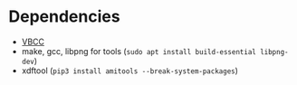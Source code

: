 # Dependencies

- [VBCC](https://github.com/asig/vbcc)
- make, gcc, libpng for tools (`sudo apt install build-essential libpng-dev`)
- xdftool (`pip3 install amitools --break-system-packages`)